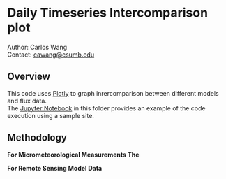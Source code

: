 
# Daily Timeseries Intercomparison plot 

Author: Carlos Wang <br/>
Contact: cawang@csumb.edu

## Overview

This code uses [Plotly](https://plot.ly/python/) to graph inrercomparison between different models and flux data. <br/>
The [Jupyter Notebook](https://github.com/wang6978/flux-data-intercomparison/blob/master/Timeseries/Daily/Daily_Intercomparison.ipynb) in this folder provides an example of the code execution using a sample site. 

## Methodology
<b> For Micrometeorological Measurements <b> 
  The
  
<b> For Remote Sensing Model Data <b>
